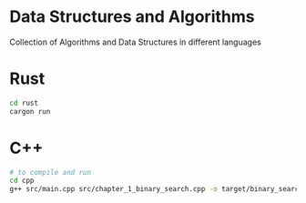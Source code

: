 # Data Structures and Algorithms
Collection of Algorithms and Data Structures in different languages

# Rust
```bash
cd rust
cargon run
```

# C++
```bash
# to compile and run
cd cpp
g++ src/main.cpp src/chapter_1_binary_search.cpp -o target/binary_search && target/binary_search
```
